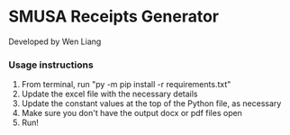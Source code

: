 
# SMUSA Receipts Generator
Developed by Wen Liang

### __Usage instructions__
1. From terminal, run "py -m pip install -r requirements.txt"
2. Update the excel file with the necessary details
3. Update the constant values at the top of the Python file, as necessary
4. Make sure you don't have the output docx or pdf files open
5. Run!